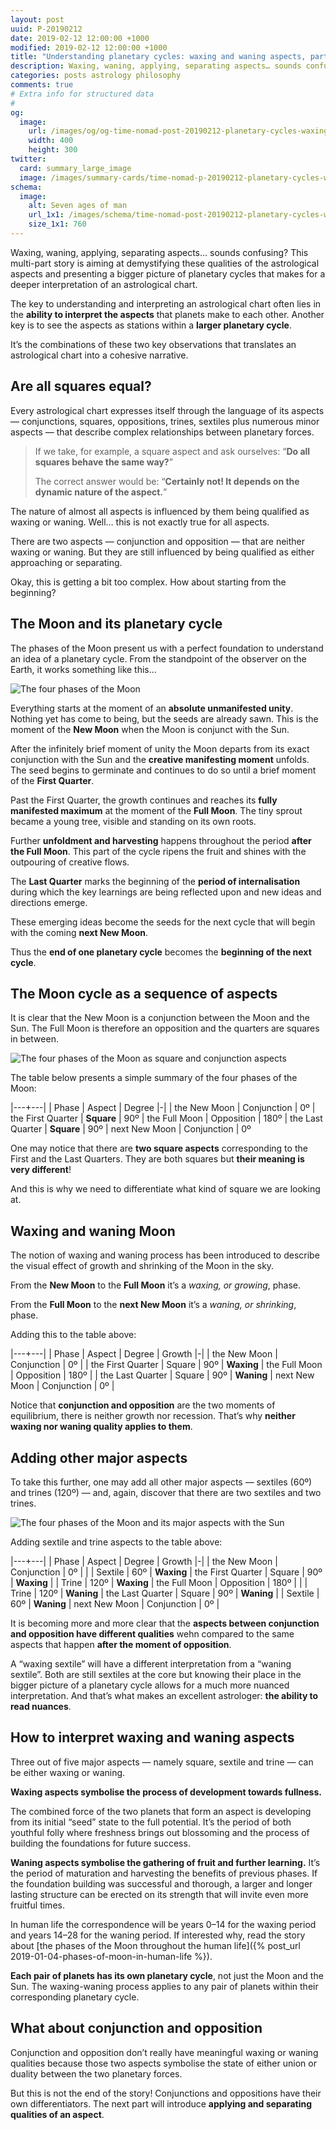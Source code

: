```yaml
---
layout: post
uuid: P-20190212
date: 2019-02-12 12:00:00 +1000
modified: 2019-02-12 12:00:00 +1000
title: "Understanding planetary cycles: waxing and waning aspects, part 1"
description: Waxing, waning, applying, separating aspects… sounds confusing? This multi-part story is aiming at demystifying these qualities of the astrological aspects and presenting a bigger picture of planetary cycles that makes for a deeper interpretation of an astrological chart.
categories: posts astrology philosophy
comments: true
# Extra info for structured data
#
og:
  image:
    url: /images/og/og-time-nomad-post-20190212-planetary-cycles-waxing-waning-aspects-part-one.jpg
    width: 400
    height: 300
twitter:
  card: summary_large_image
  image: /images/summary-cards/time-nomad-p-20190212-planetary-cycles-waxing-waning-aspects-part-one.jpg
schema:
  image:
    alt: Seven ages of man
    url_1x1: /images/schema/time-nomad-post-20190212-planetary-cycles-waxing-waning-aspects-part-one-1x1.jpg
    size_1x1: 760
---
```


Waxing, waning, applying, separating aspects… sounds confusing? This multi-part story is aiming at demystifying these qualities of the astrological aspects and presenting a bigger picture of planetary cycles that makes for a deeper interpretation of an astrological chart.

The key to understanding and interpreting an astrological chart often lies in the **ability to interpret the aspects** that planets make to each other. Another key is to see the aspects as stations within a **larger planetary cycle**.

It’s the combinations of these two key observations that translates an astrological chart into a cohesive narrative.

## Are all squares equal?

Every astrological chart expresses itself through the language of its aspects — conjunctions, squares, oppositions, trines, sextiles plus numerous minor aspects — that describe complex relationships between planetary forces.

> If we take, for example, a square aspect and ask ourselves: “**Do all squares behave the same way?**” 
> 
> The correct answer would be: “**Certainly not! It depends on the dynamic nature of the aspect.**” 

The nature of almost all aspects is influenced by them being qualified as waxing or waning. Well… this is not exactly true for all aspects. 

There are two aspects — conjunction and opposition — that are neither waxing or waning. But they are still influenced by being qualified as either approaching or separating.

Okay, this is getting a bit too complex. How about starting from the beginning?

## The Moon and its planetary cycle

The phases of the Moon present us with a perfect foundation to understand an idea of a planetary cycle. From the standpoint of the observer on the Earth, it works something like this…

![The four phases of the Moon](/images/illustrations/moon-phases.png "The four phases of the Moon as observed from the Earth")

Everything starts at the moment of an **absolute unmanifested unity**. Nothing yet has come to being, but the seeds are already sawn. This is the moment of the **New Moon** when the Moon is conjunct with the Sun.

After the infinitely brief moment of unity the Moon departs from its exact conjunction with the Sun and the **creative manifesting moment** unfolds. The seed begins to germinate and continues to do so until a brief moment of the **First Quarter**. 

Past the First Quarter, the growth continues and reaches its **fully manifested maximum** at the moment of the **Full Moon**. The tiny sprout became a young tree, visible and standing on its own roots.

Further **unfoldment and harvesting** happens throughout the period **after the Full Moon**. This part of the cycle ripens the fruit and shines with the outpouring of creative flows.

The **Last Quarter** marks the beginning of the **period of internalisation** during which the key learnings are being reflected upon and new ideas and directions emerge. 

These emerging ideas become the seeds for the next cycle that will begin with the coming **next New Moon**.

Thus the **end of one planetary cycle** becomes the **beginning of the next cycle**.

## The Moon cycle as a sequence of aspects

It is clear that the New Moon is a conjunction between the Moon and the Sun. The Full Moon is therefore an opposition and the quarters are squares in between. 

![The four phases of the Moon as square and conjunction aspects](/images/illustrations/moon-phases-aspects-90-degrees.png "The four phases of the Moon as square and conjunction aspects")

The table below presents a simple summary of the four phases of the Moon:

|---+---|
| Phase | Aspect | Degree
|-|
| the New Moon | Conjunction | 0º
| the First Quarter | **Square** | 90º
| the Full Moon | Opposition | 180º
| the Last Quarter | **Square** | 90º
| next New Moon | Conjunction | 0º

One may notice that there are **two square aspects** corresponding to the First and the Last Quarters. They are both squares but **their meaning is very different**!

And this is why we need to differentiate what kind of square we are looking at.

## Waxing and waning Moon

The notion of waxing and waning process has been introduced to describe the visual effect of growth and shrinking of the Moon in the sky.

From the **New Moon** to the **Full Moon** it’s a _waxing, or growing_, phase.

From the **Full Moon** to the **next New Moon** it’s a _waning, or shrinking_, phase.

Adding this to the table above:

|---+---|
| Phase | Aspect | Degree | Growth
|-|
| the New Moon | Conjunction | 0º |
| the First Quarter | Square | 90º | **Waxing**
| the Full Moon | Opposition | 180º |
| the Last Quarter | Square | 90º | **Waning**
| next New Moon | Conjunction | 0º |

Notice that **conjunction and opposition** are the two moments of equilibrium, there is neither growth nor recession. That’s why **neither waxing nor waning quality applies to them**.

## Adding other major aspects

To take this further, one may add all other major aspects — sextiles (60º) and trines (120º) — and, again, discover that there are two sextiles and two trines.

![The four phases of the Moon and its major aspects with the Sun](/images/illustrations/moon-phases-major-aspects.png "The four phases of the Moon and its major aspects with the Sun")

Adding sextile and trine aspects to the table above:

|---+---|
| Phase | Aspect | Degree | Growth
|-|
| the New Moon | Conjunction | 0º |
| | Sextile | 60º | **Waxing**
| the First Quarter | Square | 90º | **Waxing**
| | Trine | 120º | **Waxing**
| the Full Moon | Opposition | 180º |
| | Trine | 120º | **Waning**
| the Last Quarter | Square | 90º | **Waning**
| | Sextile | 60º | **Waning**
| next New Moon | Conjunction | 0º |

It is becoming more and more clear that the **aspects between conjunction and opposition have different qualities** wehn compared to the same aspects that happen **after the moment of opposition**.

A “waxing sextile” will have a different interpretation from a “waning sextile”. Both are still sextiles at the core but knowing their place in the bigger picture of a planetary cycle allows for a much more nuanced interpretation. And that’s what makes an excellent astrologer: **the ability to read nuances**.

## How to interpret waxing and waning aspects

Three out of five major aspects — namely square, sextile and trine — can be either waxing or waning.

**Waxing aspects symbolise the process of development towards fullness.**

The combined force of the two planets that form an aspect is developing from its initial “seed” state to the full potential. It’s the period of both youthful folly where freshness brings out blossoming and the process of building the foundations for future success.

**Waning aspects symbolise the gathering of fruit and further learning.** It’s the period of maturation and harvesting the benefits of previous phases. If the foundation building was successful and thorough, a larger and longer lasting structure can be erected on its strength that will invite even more fruitful times.

In human life the correspondence will be years 0–14 for the waxing period and years 14–28 for the waning period. If interested why, read the story about [the phases of the Moon throughout the human life]({% post_url 2019-01-04-phases-of-moon-in-human-life %}).

**Each pair of planets has its own planetary cycle**, not just the Moon and the Sun. The waxing-waning process applies to any pair of planets within their corresponding planetary cycle.

## What about conjunction and opposition

Conjunction and opposition don’t really have meaningful waxing or waning qualities because those two aspects symbolise the state of either union or duality between the two planetary forces.

But this is not the end of the story! Conjunctions and oppositions have their own differentiators. The next part will introduce **applying and separating qualities of an aspect**.
